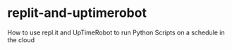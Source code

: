# replit-and-uptimerobot
How to use repl.it and UpTimeRobot to run Python Scripts on a schedule in the cloud
